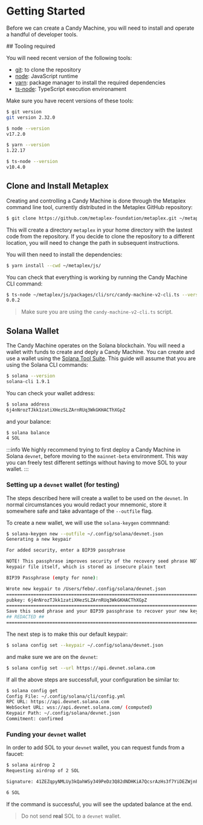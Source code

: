 # Getting Started

Before we can create a Candy Machine, you will need to install and operate a handful of developer tools.

## Tooling required

You will need recent version of the following tools:

- [git](https://git-scm.com/book/en/v2/Getting-Started-Installing-Git): to clone the repository
- [node](https://nodejs.org/en/download/): JavaScript runtime
- [yarn](https://classic.yarnpkg.com/lang/en/docs/install/#mac-stable): package manager to install the required dependencies
- [ts-node](https://www.npmjs.com/package/ts-node#installation): TypeScript execution environament

Make sure you have recent versions of these tools:

```bash
$ git version
git version 2.32.0

$ node --version
v17.2.0

$ yarn --version
1.22.17

$ ts-node --version
v10.4.0
```

## Clone and Install Metaplex

Creating and controlling a Candy Machine is done through the Metaplex command line tool, currently distributed in the Metaplex GitHub repository:

```bash
$ git clone https://github.com/metaplex-foundation/metaplex.git ~/metaplex
```

This will create a directory `metaplex` in your home directory with the lastest code from the repository. If you decide to clone the repository to a different location, you will need to change the path in subsequent instructions.

You will then need to install the dependencies:

```bash
$ yarn install --cwd ~/metaplex/js/
```

You can check that everything is working by running the Candy Machine CLI command:

```bash
$ ts-node ~/metaplex/js/packages/cli/src/candy-machine-v2-cli.ts --version
0.0.2
```

> Make sure you are using the `candy-machine-v2-cli.ts` script.

## Solana Wallet

The Candy Machine operates on the Solana blockchain. You will need a wallet with funds to create and deply a Candy Machine. You can create and use a wallet using the [Solana Tool Suite](https://docs.solana.com/cli/install-solana-cli-tools). This guide will assume that you are using the Solana CLI commands:

```bash
$ solana --version
solana-cli 1.9.1 
```

You can check your wallet address:

```bash
$ solana address
6j4nNrozTJkk1zatiXHezSLZArnRUq3WkGKHACThXGpZ
```

and your balance:

```bash
$ solana balance
4 SOL
```

:::info
We highly recommend trying to first deploy a Candy Machine in Solana `devnet`, before moving to the `mainnet-beta` environment. This way you can freely test different settings without having to move SOL to your wallet.
:::

### Setting up a `devnet` wallet (for testing)

The steps described here will create a wallet to be used on the `devnet`. In normal circumstances you would redact your mnemonic, store it somewhere safe and take advantage of the `--outfile` flag.

To create a new wallet, we will use the `solana-keygen` commnand:

```bash
$ solana-keygen new --outfile ~/.config/solana/devnet.json  
Generating a new keypair

For added security, enter a BIP39 passphrase

NOTE! This passphrase improves security of the recovery seed phrase NOT the
keypair file itself, which is stored as insecure plain text

BIP39 Passphrase (empty for none): 

Wrote new keypair to /Users/febo/.config/solana/devnet.json
=======================================================================
pubkey: 6j4nNrozTJkk1zatiXHezSLZArnRUq3WkGKHACThXGpZ
=======================================================================
Save this seed phrase and your BIP39 passphrase to recover your new keypair:
## REDACTED ##
=======================================================================
```

The next step is to make this our default keypair:

```bash
$ solana config set --keypair ~/.config/solana/devnet.json
```

and make sure we are on the `devnet`:

```bash
$ solana config set --url https://api.devnet.solana.com
```

If all the above steps are successfull, your configuration be similar to:

```bash
$ solana config get
Config File: ~/.config/solana/cli/config.yml
RPC URL: https://api.devnet.solana.com 
WebSocket URL: wss://api.devnet.solana.com/ (computed)
Keypair Path: ~/.config/solana/devnet.json 
Commitment: confirmed 
```

### Funding your `devnet` wallet

In order to add SOL to your `devnet` wallet, you can request funds from a faucet:

```bash
$ solana airdrop 2
Requesting airdrop of 2 SOL

Signature: 41ZEZqpyNMLUy3kQahWSy349PeDz3Q82dNDHKiA7QcsrAzHs3f7YiDEZWjnFi434DoiiDiDkazkBRycRnctx1m6e

6 SOL
```

If the command is successful, you will see the updated balance at the end.

> Do not send **real** SOL to a `devnet` wallet.